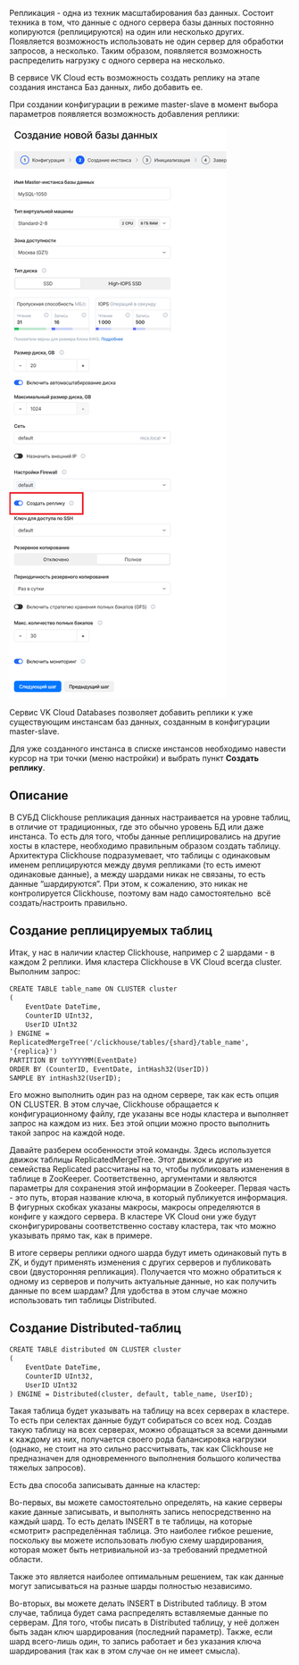 Репликация - одна из техник масштабирования баз данных. Состоит техника в том, что данные с одного сервера базы данных постоянно копируются (реплицируются) на один или несколько других. Появляется возможность использовать не один сервер для обработки запросов, а несколько. Таким образом, появляется возможность распределить нагрузку с одного сервера на несколько.

В сервисе VK Cloud есть возможность создать реплику на этапе создания инстанса Баз данных, либо добавить ее.

При создании конфигурации в режиме master-slave в момент выбора параметров появляется возможность добавления реплики:

![](./assets/create-with-replica.png)

Сервис VK Cloud Databases позволяет добавить реплики к уже существующим инстансам баз данных, созданным в конфигурации master-slave.

Для уже созданного инстанса в списке инстансов необходимо навести курсор на три точки (меню настройки) и выбрать пункт **Создать реплику**.

## Описание

В СУБД Clickhouse репликация данных настраивается на уровне таблиц, в отличие от традиционных, где это обычно уровень БД или даже инстанса. То есть для того, чтобы данные реплицировались на другие хосты в кластере, необходимо правильным образом создать таблицу. Архитектура Clickhouse подразумевает, что таблицы с одинаковым именем реплицируются между двумя репликами (то есть имеют одинаковые данные), а между шардами никак не связаны, то есть данные “шардируются”. При этом, к сожалению, это никак не контролируется Clickhouse, поэтому вам надо самостоятельно  всё создать/настроить правильно.

## Создание реплицируемых таблиц

Итак, у нас в наличии кластер Clickhouse, например с 2 шардами - в каждом 2 реплики. Имя кластера Clickhouse в VK Cloud всегда cluster. Выполним запрос:

```
CREATE TABLE table_name ON CLUSTER cluster
(
    EventDate DateTime,
    CounterID UInt32,
    UserID UInt32
) ENGINE = ReplicatedMergeTree('/clickhouse/tables/{shard}/table_name', '{replica}')
PARTITION BY toYYYYMM(EventDate)
ORDER BY (CounterID, EventDate, intHash32(UserID))
SAMPLE BY intHash32(UserID);
```

Его можно выполнить один раз на одном сервере, так как есть опция ON CLUSTER. В этом случае, Clickhouse обращается к конфигурационному файлу, где указаны все ноды кластера и выполняет запрос на каждом из них. Без этой опции можно просто выполнить такой запрос на каждой ноде.

Давайте разберем особенности этой команды. Здесь используется движок таблицы ReplicatedMergeTree. Этот движок и другие из семейства Replicated рассчитаны на то, чтобы публиковать изменения в таблице в ZooKeeper. Соответственно, аргументами и являются параметры для сохранения этой информации в Zookeeper. Первая часть - это путь, вторая название ключа, в который публикуется информация. В фигурных скобках указаны макросы, макросы определяются в конфиге у каждого сервера. В кластере VK Cloud они уже будут сконфигурированы соответственно составу кластера, так что можно указывать прямо так, как в примере.

В итоге серверы реплики одного шарда будут иметь одинаковый путь в ZK, и будут применять изменения с других серверов и публиковать свои (двусторонняя репликация). Получается что можно обратиться к одному из серверов и получить актуальные данные, но как получить данные по всем шардам? Для удобства в этом случае можно использовать тип таблицы Distributed.

## Создание Distributed-таблиц

```
CREATE TABLE distributed ON CLUSTER cluster
(
    EventDate DateTime,
    CounterID UInt32,
    UserID UInt32
) ENGINE = Distributed(cluster, default, table_name, UserID);
```

Такая таблица будет указывать на таблицу на всех серверах в кластере. То есть при селектах данные будут собираться со всех нод. Создав такую таблицу на всех серверах, можно обращаться за всеми данными к каждому из них, получается своего рода балансировка нагрузки (однако, не стоит на это сильно рассчитывать, так как Clickhouse не предназначен для одновременного выполнения большого количества тяжелых запросов).

Есть два способа записывать данные на кластер:

Во-первых, вы можете самостоятельно определять, на какие серверы какие данные записывать, и выполнять запись непосредственно на каждый шард. То есть делать INSERT в те таблицы, на которые «смотрит» распределённая таблица. Это наиболее гибкое решение, поскольку вы можете использовать любую схему шардирования, которая может быть нетривиальной из-за требований предметной области.

Также это является наиболее оптимальным решением, так как данные могут записываться на разные шарды полностью независимо.

Во-вторых, вы можете делать INSERT в Distributed таблицу. В этом случае, таблица будет сама распределять вставляемые данные по серверам. Для того, чтобы писать в Distributed таблицу, у неё должен быть задан ключ шардирования (последний параметр). Также, если шард всего-лишь один, то запись работает и без указания ключа шардирования (так как в этом случае он не имеет смысла).
